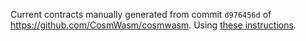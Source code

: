 Current contracts manually generated from commit `d976456d`
of https://github.com/CosmWasm/cosmwasm. Using
[these instructions](https://github.com/CosmWasm/cosmwasm/blob/d976456d/contracts/README.md#optimized-builds).
